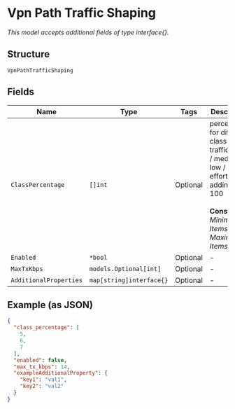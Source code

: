 
# Vpn Path Traffic Shaping

*This model accepts additional fields of type interface{}.*

## Structure

`VpnPathTrafficShaping`

## Fields

| Name | Type | Tags | Description |
|  --- | --- | --- | --- |
| `ClassPercentage` | `[]int` | Optional | percentages for different class of traffic: high / medium / low / best-effort adding up to 100<br><br>**Constraints**: *Minimum Items*: `4`, *Maximum Items*: `4` |
| `Enabled` | `*bool` | Optional | - |
| `MaxTxKbps` | `models.Optional[int]` | Optional | - |
| `AdditionalProperties` | `map[string]interface{}` | Optional | - |

## Example (as JSON)

```json
{
  "class_percentage": [
    5,
    6,
    7
  ],
  "enabled": false,
  "max_tx_kbps": 14,
  "exampleAdditionalProperty": {
    "key1": "val1",
    "key2": "val2"
  }
}
```

